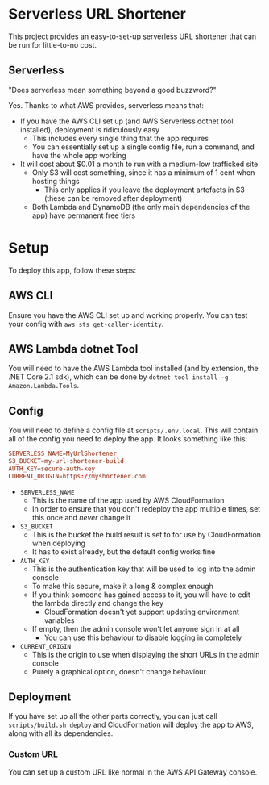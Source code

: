 # Serverless URL Shortener
This project provides an easy-to-set-up serverless URL shortener that can be run for little-to-no cost.

## Serverless
"Does serverless mean something beyond a good buzzword?"

Yes. Thanks to what AWS provides, serverless means that:

- If you have the AWS CLI set up (and AWS Serverless dotnet tool installed), deployment is ridiculously easy
  - This includes every single thing that the app requires
  - You can essentially set up a single config file, run a command, and have the whole app working
- It will cost about $0.01 a month to run with a medium-low trafficked site
  - Only S3 will cost something, since it has a minimum of 1 cent when hosting things
    - This only applies if you leave the deployment artefacts in S3 (these can be removed after deployment)
  - Both Lambda and DynamoDB (the only main dependencies of the app) have permanent free tiers

# Setup
To deploy this app, follow these steps:

## AWS CLI
Ensure you have the AWS CLI set up and working properly. You can test your config with `aws sts get-caller-identity`.

## AWS Lambda dotnet Tool
You will need to have the AWS Lambda tool installed (and by extension, the .NET Core 2.1 sdk), which can be done by `dotnet tool install -g Amazon.Lambda.Tools`.

## Config
You will need to define a config file at `scripts/.env.local`. This will contain all of the config you need to deploy the app. It looks something like this:

```conf
SERVERLESS_NAME=MyUrlShortener
S3_BUCKET=my-url-shortener-build
AUTH_KEY=secure-auth-key
CURRENT_ORIGIN=https://myshortener.com
```

- `SERVERLESS_NAME`
  - This is the name of the app used by AWS CloudFormation
  - In order to ensure that you don't redeploy the app multiple times, set this once and *never* change it
- `S3_BUCKET`
  - This is the bucket the build result is set to for use by CloudFormation when deploying
  - It has to exist already, but the default config works fine
- `AUTH_KEY`
  - This is the authentication key that will be used to log into the admin console
  - To make this secure, make it a long & complex enough
  - If you think someone has gained access to it, you will have to edit the lambda directly and change the key
    - CloudFormation doesn't yet support updating environment variables
  - If empty, then the admin console won't let anyone sign in at all
    - You can use this behaviour to disable logging in completely
- `CURRENT_ORIGIN`
  - This is the origin to use when displaying the short URLs in the admin console
  - Purely a graphical option, doesn't change behaviour

## Deployment
If you have set up all the other parts correctly, you can just call `scripts/build.sh deploy` and CloudFormation will deploy the app to AWS, along with all its dependencies.

### Custom URL
You can set up a custom URL like normal in the AWS API Gateway console. 

